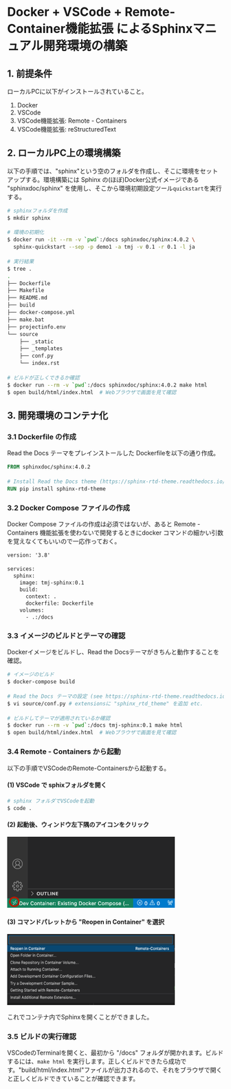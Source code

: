 # Docker + VSCode + Remote-Container機能拡張 によるSphinxマニュアル開発環境の構築

## 1. 前提条件

ローカルPCに以下がインストールされていること。

1. Docker
1. VSCode
1. VSCode機能拡張: Remote - Containers
1. VSCode機能拡張: reStructuredText

## 2. ローカルPC上の環境構築

以下の手順では、"sphinx"という空のフォルダを作成し、そこに環境をセットアップする。環境構築には Sphinx の(ほぼ)Docker公式イメージである "sphinxdoc/sphinx" を使用し、そこから環境初期設定ツール`quickstart`を実行する。

```bash
# sphinxフォルダを作成
$ mkdir sphinx

# 環境の初期化
$ docker run -it --rm -v `pwd`:/docs sphinxdoc/sphinx:4.0.2 \
  sphinx-quickstart --sep -p demo1 -a tmj -v 0.1 -r 0.1 -l ja

# 実行結果
$ tree .
.
├── Dockerfile
├── Makefile
├── README.md
├── build
├── docker-compose.yml
├── make.bat
├── projectinfo.env
└── source
    ├── _static
    ├── _templates
    ├── conf.py
    └── index.rst

# ビルドが正しくできるか確認
$ docker run --rm -v `pwd`:/docs sphinxdoc/sphinx:4.0.2 make html
$ open build/html/index.html  # Webブラウザで画面を見て確認
```

## 3. 開発環境のコンテナ化

### 3.1 Dockerfile の作成

Read the Docs テーマをプレインストールした Dockerfileを以下の通り作成。

```Dockerfile
FROM sphinxdoc/sphinx:4.0.2

# Install Read the Docs theme (https://sphinx-rtd-theme.readthedocs.io/en/stable/)
RUN pip install sphinx-rtd-theme
```

### 3.2 Docker Compose ファイルの作成

Docker Compose ファイルの作成は必須ではないが、あると Remote - Containers 機能拡張を使わないで開発するときにdocker コマンドの細かい引数を覚えなくてもいいので一応作っておく。

```Docker-Compose
version: '3.8'

services:
  sphinx:
    image: tmj-sphinx:0.1
    build:
      context: .
      dockerfile: Dockerfile
    volumes:
      - .:/docs
```

### 3.3 イメージのビルドとテーマの確認

Dockerイメージをビルドし、Read the Docsテーマがきちんと動作することを確認。

```bash
# イメージのビルド
$ docker-compose build

# Read the Docs テーマの設定 (see https://sphinx-rtd-theme.readthedocs.io/en/stable/)
$ vi source/conf.py # extensionsに "sphinx_rtd_theme" を追加 etc.

# ビルドしてテーマが適用されているか確認
$ docker run --rm -v `pwd`:/docs tmj-sphinx:0.1 make html
$ open build/html/index.html  # Webブラウザで画面を見て確認
```

### 3.4 Remote - Containers から起動

以下の手順でVSCodeのRemote-Containersから起動する。

#### (1) VSCode で sphixフォルダを開く

```bash
# sphinx フォルダでVSCodeを起動
$ code .
```

#### (2) 起動後、ウィンドウ左下隅のアイコンをクリック

<img src="./.README.md.images/rc-icon.png" height=165 width=390 />


#### (3) コマンドパレットから "Reopen in Container" を選択

<img src="./.README.md.images/cmdpallete.png" height=165 width=390 />

これでコンテナ内でSphinxを開くことができました。

### 3.5 ビルドの実行確認

VSCodeのTerminalを開くと、最初から "/docs" フォルダが開かれます。ビルドするには、`make html` を実行します。正しくビルドできたら成功です。"build/html/index.html"ファイルが出力されるので、それをブラウザで開くと正しくビルドできていることが確認できます。
